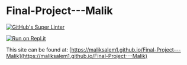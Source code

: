 # Final-Project---Malik

[![GitHub's Super Linter](https://github.com/maliksalem1/Final-Project---Malik/workflows/GitHub's%20Super%20Linter/badge.svg)](https://github.com/maliksalem1/Final-Project---Malik/actions)

[![Run on Repl.it](https://repl.it/badge/github/maliksalem1/Final-Project---Malik)](https://repl.it/github/maliksalem1/Final-Project---Malik)

This site can be found at: [https://maliksalem1.github.io/Final-Project---Malik](https://maliksalem1.github.io/Final-Project---Malik)
